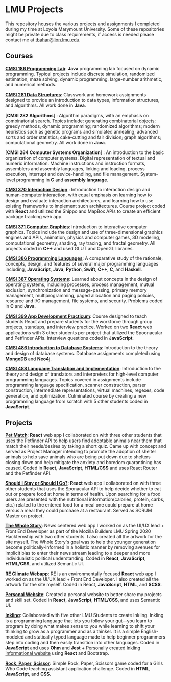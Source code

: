 # LMU Projects 

This repository houses the various projects and assignments I completed during my time at Loyola Marymount University. Some of these repositories might be private due to class requirements, if access is needed please contact me at <tbahar@lion.lmu.edu>.

## Courses 

[**CMSI 186 Programming Lab**](https://github.com/taliabahar/CMSI-186-ProgrammingLab): **Java** programming lab focused on dynamic programming. Typical projects include discrete simulation, randomized estimation, maze solving, dynamic programming, large-number arithmetic, and numerical methods.

[**CMSI 281 Data Structures**](https://github.com/taliabahar/CMSI-281-DataStructures): Classwork and homework assignments designed to provide an introduction to data types, information structures, and algorithms. All work done in **Java**. 

[**CMSI 282 Algorithms**] : Algorithm paradigms, with an emphasis on combinatorial search. Topics include: generating combinatorial objects; greedy methods, dynamic programming; randomized algorithms; modern heuristics such as genetic programs and simulated annealing; advanced sorts and order statistics; cake-cutting and fair division; graph algorithms; computational geometry. All work done in **Java**. 

[**CMSI 284 Computer Systems Organization**] : An introduction to the basic organization of computer systems. Digital representation of textual and numeric information. Machine instructions and instruction formats, assemblers and assembly languages, linking and loading, process execution, interrupt and device-handling, and file management. System-level programming in **C** and **assembly language**.

[**CMSI 370 Interaction Design**](https://github.com/taliabahar/package-tracker) : Introduction to interaction design and human-computer interaction, with equal emphasis on learning how to design and evaluate interaction architectures, and learning how to use existing frameworks to implement such architectures. Course project coded with **React** and utilized the Shippo and MapBox APIs to create an efficient package tracking web app. 

[**CMSI 371 Computer Graphics**](https://github.com/taliabahar/CMSI-371-ComputerGraphics): Introduction to interactive computer graphics. Topics include the design and use of three-dimensional graphics engines and APIs, animation, physics and computer games, 3D modeling, computational geometry, shading, ray tracing, and fractal geometry. All projects coded in **C++** and used GLUT and OpenGL libraries.

[**CMSI 386 Programming Languages**](https://github.com/taliabahar/CMSI-386-ProgrammingLanguages): A comparative study of the rationale, concepts, design, and features of several major programming languages including, **JavaScript**, **Java**, **Python**, **Swift**, **C++**, **C**, and **Haskell**. 

[**CMSI 387 Operating Systems**](https://github.com/taliabahar/CMSI387-MayaTaliaVeronica): Learned about concepts in the design of operating systems, including processes, process management, mutual exclusion, synchronization and message-passing, primary memory management, multiprogramming, paged allocation and paging policies, resource and I/O management, file systems, and security. Problems coded in **C** and **Java**.

[**CMSI 399 App Development Practicum**](https://github.com/taliabahar/CMSI-399-App-Development-Practicum): Course designed to teach students React and prepare students for the workforce through group projects, standups, and interview practice. Worked on two **React** web applications with 3 other students per project that utilized the Spoonacular and Petfinder APIs. Interview questions coded in **JavaScript**.

[**CMSI 486 Introduction to Database Systems**](https://github.com/taliabahar/CMSI-486-Databases): Introduction to the theory and design of database systems. Database assignments completed using **MongoDB** and **Neo4j**.

[**CMSI 488 Language Translation and Implementation**](https://github.com/taliabahar/CMSI488): Introduction to the theory and design of translators and interpreters for high-level computer programming languages. Topics covered in assignments include programming language specification, scanner construction, parser construction, intermediate representations, virtual machines, regexes, code generation, and optimization. Culminated course by creating a new programming language from scratch with 5 other students coded in **JavaScript**.

## Projects
[**Pet Match**](https://github.com/taliabahar/pet-match): **React** web app I collaborated on with three other students that uses the Petfinder API to help users find adoptable animals near them that match their needs/desires by taking a short quiz. Came up with concept and served as Project Manager intending to promote the adoption of shelter animals to help save animals who are being put down due to shelters closing down and help mitigate the anxiety and boredom quarantining has caused. Coded in **React**, **JavaScript**, **HTML/CSS** and uses React Router and the Petfinder API.

[**Should I Stay or Should I Go?**](https://github.com/taliabahar/React-TaliaWengelKeziahJoshua): **React** web app I collaborated on with three other students that uses the Sponacular API to help decide whether to eat out or prepare food at home in terms of health. Upon searching for a food users are presented with the nutritional information(calories, protein, carbs, etc.) related to the entered food for a meal one could prepare at home versus a meal they could purchase at a restaurant. Served as SCRUM Master on project. 

[**The Whole Story**](https://github.com/taliabahar/tws-client): News centered web app I worked on as the UI/UX lead + Front End Developer as part of the Mozilla Builders LMU Spring 2020 Hackternship with two other students. I also created all the artwork for the site myself. The Whole Story's goal was to help the younger generation become politically-informed in a holistic manner by removing avenues for implicit bias to enter their news stream leading to a deeper and more individualistic political understanding. Coded in **React**, **JavaScript**, **HTML/CSS**, and utilized Semantic UI. 

[**RE Climate Webapp**](https://github.com/lmu-climate/lmu-climate-webapp): RE is an environmentally focused **React** web app I worked on as the UI/UX lead + Front End Developer. I also created all the artwork for the site myself. Coded in React, **JavaScript**, **HTML**, and **SCSS**. 

[**Personal Website**](https://taliabahar.github.io/Personal-Website/): Created a personal website to better share my projects and skill set. Coded in **React**, **JavaScript**, **HTML/CSS**, and uses Semantic UI. 

[**Inkling**](https://github.com/taliabahar/Inkling-1): Collaborated with five other LMU Students to create Inkling. Inkling is a programming language that lets you follow your gut—you learn to program by doing what makes sense to you while learning to shift your thinking to grow as a programmer and as a thinker. It is a simple English-modeled and statically typed language made to help beginner programmers step into coding and then easily transition into other languages. Coded in **JavaScript** and uses **Ohm** and **Jest** + Personally created [Inkling informational website](https://github.com/taliabahar/Inkling-Website) using **React** and Bootstrap. 

[**Rock, Paper, Scissor**](https://codepen.io/taliabahar/pen/qerbXJ?editors=0011): Simple Rock, Paper, Scissors game coded for a Girls Who Code teaching assistant application challenge. Coded in **HTML**, **JavaScript**, and **CSS**.   
